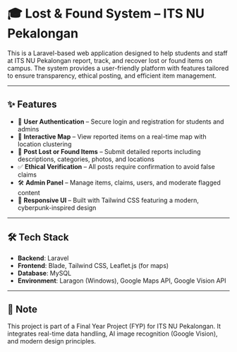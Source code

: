# 🎓 Lost & Found System – ITS NU Pekalongan

This is a Laravel-based web application designed to help students and staff at ITS NU Pekalongan report, track, and recover lost or found items on campus. The system provides a user-friendly platform with features tailored to ensure transparency, ethical posting, and efficient item management.

---

## ✨ Features

- 🔐 **User Authentication** – Secure login and registration for students and admins  
- 📍 **Interactive Map** – View reported items on a real-time map with location clustering  
- 🧾 **Post Lost or Found Items** – Submit detailed reports including descriptions, categories, photos, and locations  
- ✅ **Ethical Verification** – All posts require confirmation to avoid false claims  
- 🛠️ **Admin Panel** – Manage items, claims, users, and moderate flagged content  
- 💬 **Responsive UI** – Built with Tailwind CSS featuring a modern, cyberpunk-inspired design  

---

## 🛠️ Tech Stack

- **Backend**: Laravel  
- **Frontend**: Blade, Tailwind CSS, Leaflet.js (for maps)  
- **Database**: MySQL  
- **Environment**: Laragon (Windows), Google Maps API, Google Vision API

---

## 📌 Note

This project is part of a Final Year Project (FYP) for ITS NU Pekalongan. It integrates real-time data handling, AI image recognition (Google Vision), and modern design principles.

